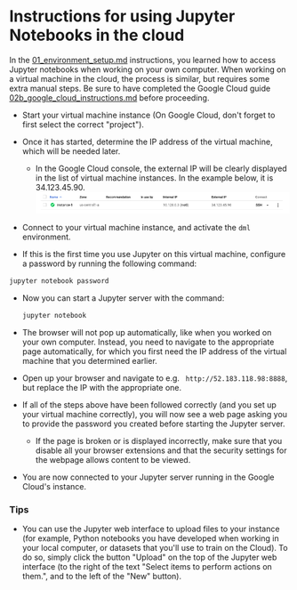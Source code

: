 # Instructions for using Jupyter Notebooks in the cloud
In the [01_environment_setup.md](01_environment_setup.md) instructions, you learned how to access Jupyter notebooks when working on your own computer. When working on a virtual machine in the cloud, the process is similar, but requires some extra manual steps. Be sure to have completed the Google Cloud guide [02b_google_cloud_instructions.md](02b_google_cloud_instructions.md) before proceeding.

- Start your virtual machine instance (On Google Cloud, don't forget to first select the correct "project").

- Once it has started, determine the IP address of the virtual machine, which will be needed later.
  - In the Google Cloud console, the external IP will be clearly displayed in the list of virtual machine instances. In the example below, it is 34.123.45.90.
![Running instance](figs/gcp-running-vm-instance.png)

- Connect to your virtual machine instance, and activate the `dml` environment.

- If this is the first time you use Jupyter on this virtual machine, configure a password by running the following command:

```bash
jupyter notebook password
```

- Now you can start a Jupyter server with the command:

  ```bash
  jupyter notebook
  ```

- The browser will not pop up automatically, like when you worked on your own computer. Instead, you need to navigate to the appropriate page automatically, for which you first need the IP address of the virtual machine that you determined earlier.

- Open up your browser and navigate to e.g. `
http://52.183.118.98:8888`, but replace the IP with the appropriate one.

- If all of the steps above have been followed correctly (and you set up your virtual machine correctly), you will now see a web page asking you to provide the password you created before starting the Jupyter server.
  - If the page is broken or is displayed incorrectly, make sure that you disable all your browser extensions and that the security settings for the webpage allows content to be viewed.

- You are now connected to your Jupyter server running in the Google Cloud's instance.

### Tips

- You can use the Jupyter web interface to upload files to your instance (for example, Python notebooks you have developed when working in your local computer, or datasets that you'll use to train on the Cloud). To do so, simply click the button "Upload" on the top of the Jupyter web interface (to the right of the text "Select items to perform actions on them.", and to the left of the "New" button).
